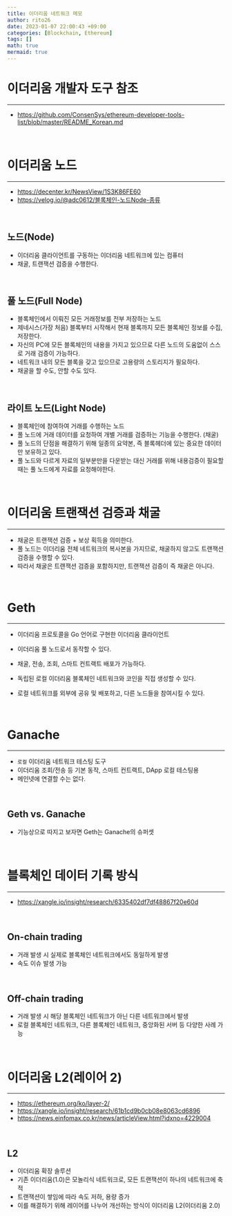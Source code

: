 ```yaml
--- 
title: 이더리움 네트워크 메모
author: rito26 
date: 2023-01-07 22:00:43 +09:00 
categories: [Blockchain, Ethereum] 
tags: [] 
math: true 
mermaid: true 
--- 
```



# 이더리움 개발자 도구 참조
---
- <https://github.com/ConsenSys/ethereum-developer-tools-list/blob/master/README_Korean.md>

<br>


# 이더리움 노드
---
- <https://decenter.kr/NewsView/1S3K86FE60>
- <https://velog.io/@adc0612/블록체인-노드Node-종류>

<br>

## 노드(Node)
- 이더리움 클라이언트를 구동하는 이더리움 네트워크에 있는 컴퓨터
- 채굴, 트랜잭션 검증을 수행한다.

<br>

## 풀 노드(Full Node)
- 블록체인에서 이뤄진 모든 거래정보를 전부 저장하는 노드
- 제네시스(가장 처음) 블록부터 시작해서 현재 블록까지 모든 블록체인 정보를 수집, 저장한다.
- 자신의 PC에 모든 블록체인의 내용을 가지고 있으므로 다른 노드의 도움없이 스스로 거래 검증이 가능하다.
- 네트워크 내의 모든 블록을 갖고 있으므로 고용량의 스토리지가 필요하다.
- 채굴을 할 수도, 안할 수도 있다.

<br>

## 라이트 노드(Light Node)
- 블록체인에 참여하여 거래를 수행하는 노드
- 풀 노드에 거래 데이터를 요청하여 개별 거래를 검증하는 기능을 수행한다. (채굴)
- 풀 노드의 단점을 해결하기 위해 일종의 요약본, 즉 블록헤더에 있는 중요한 데이터만 보유하고 있다.
- 풀 노드와 다르게 자료의 일부분만을 다운받는 대신 거래를 위해 내용검증이 필요할때는 풀 노드에게 자료를 요청해야한다.

<br>


# 이더리움 트랜잭션 검증과 채굴
---
- 채굴은 트랜잭션 검증 + 보상 획득을 의미한다.
- 풀 노드는 이더리움 전체 네트워크의 복사본을 가지므로, 채굴하지 않고도 트랜잭션 검증을 수행할 수 있다.
- 따라서 채굴은 트랜잭션 검증을 포함하지만, 트랜잭션 검증이 즉 채굴은 아니다.

<br>


# Geth
---
- 이더리움 프로토콜을 Go 언어로 구현한 이더리움 클라이언트
- 이더리움 풀 노드로서 동작할 수 있다.
- 채굴, 전송, 조회, 스마트 컨트랙트 배포가 가능하다.

- 독립된 로컬 이더리움 블록체인 네트워크와 코인을 직접 생성할 수 있다.
- 로컬 네트워크를 외부에 공유 및 배포하고, 다른 노드들을 참여시킬 수 있다.

<br>


# Ganache
---
- `로컬` 이더리움 네트워크 테스팅 도구
- 이더리움 조회/전송 등 기본 동작, 스마트 컨트랙트, DApp 로컬 테스팅용
- 메인넷에 연결할 수는 없다.

<br>

## Geth vs. Ganache
- 기능상으로 따지고 보자면 Geth는 Ganache의 슈퍼셋

<br>


# 블록체인 데이터 기록 방식
---
- <https://xangle.io/insight/research/6335402df7df48867f20e60d>

<br>

## On-chain trading
- 거래 발생 시 실제로 블록체인 네트워크에서도 동일하게 발생
- 속도 이슈 발생 가능

<br>

## Off-chain trading
- 거래 발생 시 해당 블록체인 네트워크가 아닌 다른 네트워크에서 발생
- 로컬 블록체인 네트워크, 다른 블록체인 네트워크, 중앙화된 서버 등 다양한 사례 가능

<br>


# 이더리움 L2(레이어 2)
---
- <https://ethereum.org/ko/layer-2/>
- <https://xangle.io/insight/research/61b1cd9b0cb08e8063cd6896>
- <https://news.einfomax.co.kr/news/articleView.html?idxno=4229004>

<br>

## L2
- 이더리움 확장 솔루션
- 기존 이더리움(1.0)은 모놀리식 네트워크로, 모든 트랜잭션이 하나의 네트워크에 축적
- 트랜잭션이 쌓임에 따라 속도 저하, 용량 증가
- 이를 해결하기 위해 레이어를 나누어 개선하는 방식이 이더리움 L2(이더리움 2.0)


